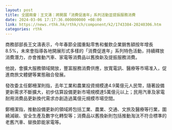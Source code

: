 ```yaml
---
layout: post
title: 全國兩會｜王文濤：將開展「消費促進年」系列活動並提振服務消費
date: 2024-03-06 17:17:36.000000000 +08:00
link: https://news.rthk.hk/rthk/ch/component/k2/1743384-20240306.htm
categories: rthk
---
```


商務部部長王文濤表示，今年春節全國重點零售和餐飲企業銷售額按年增長8.5%，未來會指導各地開展形式多樣的「消費促進年」系列特色活動，持續釋放消費潛力，亦會推動汽車、家電等消費品以舊換新及提振服務消費。

他說，會擴大服務領域開放，豐富服務消費供應，放寬電訊、醫療等市場准入，促進商旅文體健等業態融合發展。

發改委主任鄭柵潔則指，去年工業和農業投資規模達4.9萬億元人民幣，隨著設備更新需求不斷擴大，初步估算設備更新市場規模達5萬億元以上；民用汽車及家電耐用消費品更新換代需求亦創造過萬億元規模市場空間。

鄭柵潔指，推動設備更新的領域將包括工業、農業、交通、文旅及醫療等行業，圍繞減碳、安全生產及數字化轉型等；消費品以舊換新則包括推動淘汰不符合標準的老舊汽車、替換節能家電等。
